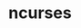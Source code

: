 ---
title: "ncurses"
layout: cache
categories: [package, v0.18.1]
meta: {"versions": ["6.2"], "compilers": ["gcc@=7.3.1", "gcc@=7.5.0", "gcc@=8.4.0"], "oss": ["amzn2", "ubuntu18.04"], "platforms": ["linux"], "targets": ["aarch64", "graviton2", "x86_64", "x86_64_v3", "x86_64_v4"], "stacks": ["aws-ahug", "aws-ahug-aarch64", "aws-isc", "aws-isc-aarch64", "build_systems", "data-vis-sdk", "e4s", "radiuss", "root", "tutorial"], "num_specs": 6, "num_specs_by_stack": {"build_systems": 1, "radiuss": 1, "tutorial": 2, "data-vis-sdk": 1, "root": 6, "e4s": 1, "aws-ahug": 2, "aws-isc": 2, "aws-ahug-aarch64": 2, "aws-isc-aarch64": 2}}
spec_details: [{"hash": "frwzsc4jrou7efe7huyzeownqfjvsrfd", "compiler": "gcc@=7.5.0", "versions": ["6.2"], "os": "ubuntu18.04", "platform": "linux", "target": "x86_64", "variants": ["abi=none", "~symlinks", "+termlib"], "stacks": ["build_systems", "radiuss", "tutorial", "data-vis-sdk", "root", "e4s"], "size": "-", "tarball": "https://binaries.spack.io/releases/v0.18.1/build_cache/linux-ubuntu18.04-x86_64/gcc-7.5.0/ncurses-6.2/linux-ubuntu18.04-x86_64-gcc-7.5.0-ncurses-6.2-frwzsc4jrou7efe7huyzeownqfjvsrfd.spack"}, {"hash": "7yl4ibbye35cz3oozhieyhblzj2adkoy", "compiler": "gcc@=7.3.1", "versions": ["6.2"], "os": "amzn2", "platform": "linux", "target": "x86_64_v4", "variants": ["abi=none", "~symlinks", "+termlib"], "stacks": ["aws-ahug", "root", "aws-isc"], "size": "-", "tarball": "https://binaries.spack.io/releases/v0.18.1/build_cache/linux-amzn2-x86_64_v4/gcc-7.3.1/ncurses-6.2/linux-amzn2-x86_64_v4-gcc-7.3.1-ncurses-6.2-7yl4ibbye35cz3oozhieyhblzj2adkoy.spack"}, {"hash": "aqwxspsk6tmt7m4q2rov3u6jzuhpzbfk", "compiler": "gcc@=7.3.1", "versions": ["6.2"], "os": "amzn2", "platform": "linux", "target": "graviton2", "variants": ["abi=none", "~symlinks", "+termlib"], "stacks": ["aws-ahug-aarch64", "aws-isc-aarch64", "root"], "size": "-", "tarball": "https://binaries.spack.io/releases/v0.18.1/build_cache/linux-amzn2-graviton2/gcc-7.3.1/ncurses-6.2/linux-amzn2-graviton2-gcc-7.3.1-ncurses-6.2-aqwxspsk6tmt7m4q2rov3u6jzuhpzbfk.spack"}, {"hash": "wd4lwn3pmjqqpxd7tqgjq6q6rfa5y6jx", "compiler": "gcc@=7.3.1", "versions": ["6.2"], "os": "amzn2", "platform": "linux", "target": "aarch64", "variants": ["abi=none", "~symlinks", "+termlib"], "stacks": ["aws-ahug-aarch64", "aws-isc-aarch64", "root"], "size": "-", "tarball": "https://binaries.spack.io/releases/v0.18.1/build_cache/linux-amzn2-aarch64/gcc-7.3.1/ncurses-6.2/linux-amzn2-aarch64-gcc-7.3.1-ncurses-6.2-wd4lwn3pmjqqpxd7tqgjq6q6rfa5y6jx.spack"}, {"hash": "7w7g5dft3d73ic5nirfmiczbllapkaau", "compiler": "gcc@=7.3.1", "versions": ["6.2"], "os": "amzn2", "platform": "linux", "target": "x86_64_v3", "variants": ["abi=none", "~symlinks", "+termlib"], "stacks": ["aws-ahug", "root", "aws-isc"], "size": "-", "tarball": "https://binaries.spack.io/releases/v0.18.1/build_cache/linux-amzn2-x86_64_v3/gcc-7.3.1/ncurses-6.2/linux-amzn2-x86_64_v3-gcc-7.3.1-ncurses-6.2-7w7g5dft3d73ic5nirfmiczbllapkaau.spack"}, {"hash": "o3zj6m3lqwcctkkns4buq4comkqcxnty", "compiler": "gcc@=8.4.0", "versions": ["6.2"], "os": "ubuntu18.04", "platform": "linux", "target": "x86_64", "variants": ["abi=none", "~symlinks", "+termlib"], "stacks": ["tutorial", "root"], "size": "-", "tarball": "https://binaries.spack.io/releases/v0.18.1/build_cache/linux-ubuntu18.04-x86_64/gcc-8.4.0/ncurses-6.2/linux-ubuntu18.04-x86_64-gcc-8.4.0-ncurses-6.2-o3zj6m3lqwcctkkns4buq4comkqcxnty.spack"}]
---